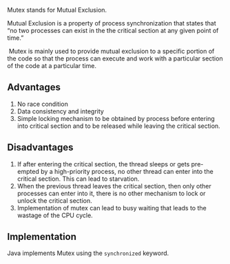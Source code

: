 Mutex stands for Mutual Exclusion. 

Mutual Exclusion is a property of process synchronization that states that “no two processes can exist in the the critical section at any given point of time.”

 Mutex is mainly used to provide mutual exclusion to a specific portion of the code so that the process can execute and work with a particular section of the code at a particular time.

## Advantages
1. No race condition
2. Data consistency and integrity
3. Simple locking mechanism to be obtained by process before entering into critical section and to be released while leaving the critical section.

## Disadvantages
1. If after entering the critical section, the thread sleeps or gets pre-empted by a high-priority process, no other thread can enter into the critical section. This can lead to starvation.
2. When the previous thread leaves the critical section, then only other processes can enter into it, there is no other mechanism to lock or unlock the critical section.
3. Implementation of mutex can lead to busy waiting that leads to the wastage of the CPU cycle.

## Implementation
Java implements Mutex using the `synchronized` keyword. 

